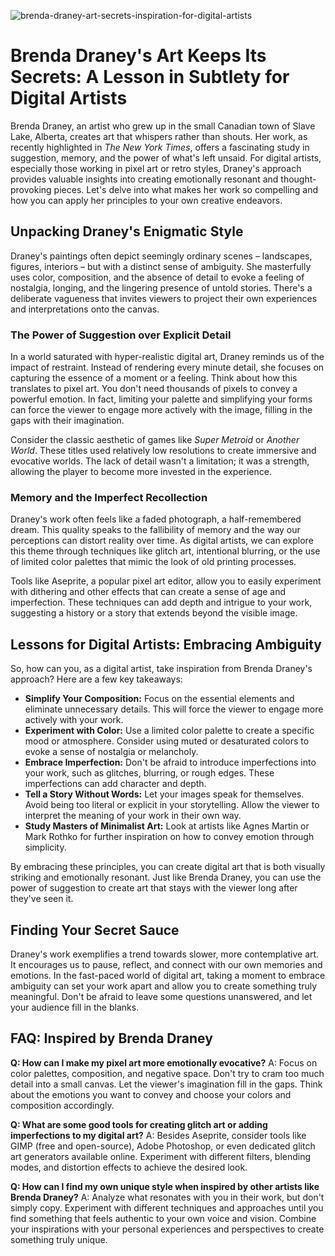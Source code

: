 ![brenda-draney-art-secrets-inspiration-for-digital-artists](https://images.pexels.com/photos/2088207/pexels-photo-2088207.jpeg?auto=compress&cs=tinysrgb&fit=crop&h=627&w=1200)

# Brenda Draney's Art Keeps Its Secrets: A Lesson in Subtlety for Digital Artists

Brenda Draney, an artist who grew up in the small Canadian town of Slave Lake, Alberta, creates art that whispers rather than shouts. Her work, as recently highlighted in *The New York Times*, offers a fascinating study in suggestion, memory, and the power of what's left unsaid. For digital artists, especially those working in pixel art or retro styles, Draney's approach provides valuable insights into creating emotionally resonant and thought-provoking pieces. Let's delve into what makes her work so compelling and how you can apply her principles to your own creative endeavors.

## Unpacking Draney's Enigmatic Style

Draney's paintings often depict seemingly ordinary scenes – landscapes, figures, interiors – but with a distinct sense of ambiguity. She masterfully uses color, composition, and the absence of detail to evoke a feeling of nostalgia, longing, and the lingering presence of untold stories. There's a deliberate vagueness that invites viewers to project their own experiences and interpretations onto the canvas.

### The Power of Suggestion over Explicit Detail

In a world saturated with hyper-realistic digital art, Draney reminds us of the impact of restraint. Instead of rendering every minute detail, she focuses on capturing the essence of a moment or a feeling. Think about how this translates to pixel art. You don't need thousands of pixels to convey a powerful emotion. In fact, limiting your palette and simplifying your forms can force the viewer to engage more actively with the image, filling in the gaps with their imagination.

Consider the classic aesthetic of games like *Super Metroid* or *Another World*. These titles used relatively low resolutions to create immersive and evocative worlds. The lack of detail wasn't a limitation; it was a strength, allowing the player to become more invested in the experience.

### Memory and the Imperfect Recollection

Draney's work often feels like a faded photograph, a half-remembered dream. This quality speaks to the fallibility of memory and the way our perceptions can distort reality over time. As digital artists, we can explore this theme through techniques like glitch art, intentional blurring, or the use of limited color palettes that mimic the look of old printing processes.

Tools like Aseprite, a popular pixel art editor, allow you to easily experiment with dithering and other effects that can create a sense of age and imperfection. These techniques can add depth and intrigue to your work, suggesting a history or a story that extends beyond the visible image.

## Lessons for Digital Artists: Embracing Ambiguity

So, how can you, as a digital artist, take inspiration from Brenda Draney's approach? Here are a few key takeaways:

*   **Simplify Your Composition:** Focus on the essential elements and eliminate unnecessary details. This will force the viewer to engage more actively with your work.
*   **Experiment with Color:** Use a limited color palette to create a specific mood or atmosphere. Consider using muted or desaturated colors to evoke a sense of nostalgia or melancholy.
*   **Embrace Imperfection:** Don't be afraid to introduce imperfections into your work, such as glitches, blurring, or rough edges. These imperfections can add character and depth.
*   **Tell a Story Without Words:** Let your images speak for themselves. Avoid being too literal or explicit in your storytelling. Allow the viewer to interpret the meaning of your work in their own way.
*   **Study Masters of Minimalist Art:** Look at artists like Agnes Martin or Mark Rothko for further inspiration on how to convey emotion through simplicity.

By embracing these principles, you can create digital art that is both visually striking and emotionally resonant. Just like Brenda Draney, you can use the power of suggestion to create art that stays with the viewer long after they've seen it.

## Finding Your Secret Sauce

Draney's work exemplifies a trend towards slower, more contemplative art. It encourages us to pause, reflect, and connect with our own memories and emotions. In the fast-paced world of digital art, taking a moment to embrace ambiguity can set your work apart and allow you to create something truly meaningful. Don't be afraid to leave some questions unanswered, and let your audience fill in the blanks.

## FAQ: Inspired by Brenda Draney

**Q: How can I make my pixel art more emotionally evocative?**
A: Focus on color palettes, composition, and negative space. Don't try to cram too much detail into a small canvas. Let the viewer's imagination fill in the gaps. Think about the emotions you want to convey and choose your colors and composition accordingly.

**Q: What are some good tools for creating glitch art or adding imperfections to my digital art?**
A: Besides Aseprite, consider tools like GIMP (free and open-source), Adobe Photoshop, or even dedicated glitch art generators available online. Experiment with different filters, blending modes, and distortion effects to achieve the desired look.

**Q: How can I find my own unique style when inspired by other artists like Brenda Draney?**
A: Analyze what resonates with you in their work, but don't simply copy. Experiment with different techniques and approaches until you find something that feels authentic to your own voice and vision. Combine your inspirations with your personal experiences and perspectives to create something truly unique.
